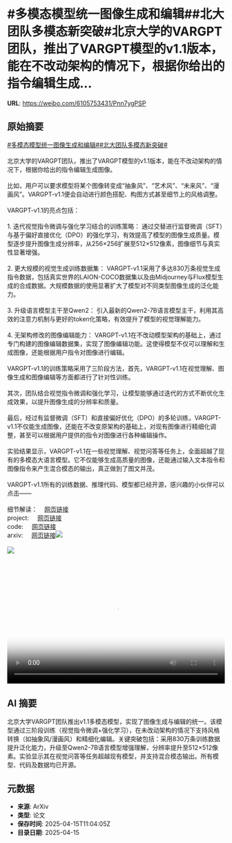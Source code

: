 # #多模态模型统一图像生成和编辑##北大团队多模态新突破#北京大学的VARGPT团队，推出了VARGPT模型的v1.1版本，能在不改动架构的情况下，根据你给出的指令编辑生成...

**URL**: https://weibo.com/6105753431/Pnn7ygPSP

## 原始摘要

<a href="https://m.weibo.cn/search?containerid=231522type%3D1%26t%3D10%26q%3D%23%E5%A4%9A%E6%A8%A1%E6%80%81%E6%A8%A1%E5%9E%8B%E7%BB%9F%E4%B8%80%E5%9B%BE%E5%83%8F%E7%94%9F%E6%88%90%E5%92%8C%E7%BC%96%E8%BE%91%23&amp;extparam=%23%E5%A4%9A%E6%A8%A1%E6%80%81%E6%A8%A1%E5%9E%8B%E7%BB%9F%E4%B8%80%E5%9B%BE%E5%83%8F%E7%94%9F%E6%88%90%E5%92%8C%E7%BC%96%E8%BE%91%23" data-hide=""><span class="surl-text">#多模态模型统一图像生成和编辑#</span></a><a href="https://m.weibo.cn/search?containerid=231522type%3D1%26t%3D10%26q%3D%23%E5%8C%97%E5%A4%A7%E5%9B%A2%E9%98%9F%E5%A4%9A%E6%A8%A1%E6%80%81%E6%96%B0%E7%AA%81%E7%A0%B4%23&amp;extparam=%23%E5%8C%97%E5%A4%A7%E5%9B%A2%E9%98%9F%E5%A4%9A%E6%A8%A1%E6%80%81%E6%96%B0%E7%AA%81%E7%A0%B4%23" data-hide=""><span class="surl-text">#北大团队多模态新突破#</span></a><br><br>北京大学的VARGPT团队，推出了VARGPT模型的v1.1版本，能在不改动架构的情况下，根据你给出的指令编辑生成图像。<br><br>比如，用户可以要求模型将某个图像转变成“抽象风”、“艺术风”、“未来风”、“漫画风”。VARGPT-v1.1便会自动进行颜色搭配、构图方式甚至细节上的风格调整。<br><br>VARGPT-v1.1的亮点包括：<br><br>1. 迭代视觉指令微调与强化学习结合的训练策略：&nbsp;通过交替进行监督微调（SFT）与基于偏好直接优化（DPO）的强化学习，有效提高了模型的图像生成质量。模型逐步提升图像生成分辨率，从256×256扩展至512×512像素，图像细节与真实性显著增强。<br><br>2. 更大规模的视觉生成训练数据集：&nbsp;VARGPT-v1.1采用了多达830万条视觉生成指令数据，包括真实世界的LAION-COCO数据集以及由Midjourney与Flux模型生成的合成数据。大规模数据的使用显著扩大了模型对不同类型图像生成的泛化能力。<br><br>3. 升级语言模型主干至Qwen2：&nbsp;引入最新的Qwen2-7B语言模型主干，利用其高效的注意力机制与更好的token化策略，有效提升了模型的视觉理解能力。<br><br>4. 无架构修改的图像编辑能力：&nbsp;VARGPT-v1.1在不改动模型架构的基础上，通过专门构建的图像编辑数据集，实现了图像编辑功能。这使得模型不仅可以理解和生成图像，还能根据用户指令对图像进行编辑。<br><br>VARGPT-v1.1的训练策略采用了三阶段方法，首先，VARGPT-v1.1在视觉理解、图像生成和图像编辑等方面都进行了针对性训练。<br><br>其次，团队结合视觉指令微调和强化学习，让模型能够通过迭代的方式不断优化生成效果，以提升图像生成的分辨率和质量。<br><br>最后，经过有监督微调（SFT）和直接偏好优化（DPO）的多轮训练，VARGPT-v1.1不仅能生成图像，还能在不改变原架构的基础上，对现有图像进行精细化调整，甚至可以根据用户提供的指令对图像进行各种编辑操作。<br><br>实验结果显示，VARGPT-v1.1在一些视觉理解、视觉问答等任务上，全面超越了现有的多模态大语言模型。它不仅能够生成高质量的图像，还能通过输入文本指令和图像指令来产生混合模态的输出，真正做到了图文并茂。<br><br>VARGPT-v1.1所有的训练数据、推理代码、模型都已经开源，感兴趣的小伙伴可以点击——<br><br>细节解读：<a href="https://weibo.cn/sinaurl?u=https%3A%2F%2Fmp.weixin.qq.com%2Fs%2F96yyriyCmwnrGk4_M9_ZUg" data-hide=""><span class="url-icon"><img style="width: 1rem;height: 1rem" src="https://h5.sinaimg.cn/upload/2015/09/25/3/timeline_card_small_web_default.png" referrerpolicy="no-referrer"></span><span class="surl-text">网页链接</span></a><br>project:&nbsp;<a href="https://weibo.cn/sinaurl?u=https%3A%2F%2Fvargpt1-1.github.io%2F" data-hide=""><span class="url-icon"><img style="width: 1rem;height: 1rem" src="https://h5.sinaimg.cn/upload/2015/09/25/3/timeline_card_small_web_default.png" referrerpolicy="no-referrer"></span><span class="surl-text">网页链接</span></a>  <br>code:&nbsp;<a href="https://weibo.cn/sinaurl?u=https%3A%2F%2Fgithub.com%2FVARGPT-family%2FVARGPT-v1.1" data-hide=""><span class="url-icon"><img style="width: 1rem;height: 1rem" src="https://h5.sinaimg.cn/upload/2015/09/25/3/timeline_card_small_web_default.png" referrerpolicy="no-referrer"></span><span class="surl-text">网页链接</span></a>  <br>arxiv:&nbsp;<a href="https://weibo.cn/sinaurl?u=https%3A%2F%2Farxiv.org%2Fabs%2F2504.02949" data-hide=""><span class="url-icon"><img style="width: 1rem;height: 1rem" src="https://h5.sinaimg.cn/upload/2015/09/25/3/timeline_card_small_web_default.png" referrerpolicy="no-referrer"></span><span class="surl-text">网页链接</span></a><img style="" src="https://tvax1.sinaimg.cn/large/006Fd7o3ly1i0hhk79htgj31hc0u0abk.jpg" referrerpolicy="no-referrer"><br><br><img style="" src="https://tvax2.sinaimg.cn/large/006Fd7o3gy1i0hhjzhvfvj30u00y17wh.jpg" referrerpolicy="no-referrer"><br><br><br clear="both"><div style="clear: both"></div><video controls="controls" poster="https://tvax3.sinaimg.cn/orj480/006Fd7o3ly1i0hhk7uwz8j31hc0u0abk.jpg" style="width: 100%"><source src="https://f.video.weibocdn.com/o0/sCY5OUqJlx08nuubRB7G010412007Ayz0E010.mp4?label=mp4_720p&amp;template=1280x720.25.0&amp;ori=0&amp;ps=1CwnkDw1GXwCQx&amp;Expires=1744718549&amp;ssig=H4qjH5GlcS&amp;KID=unistore,video"><source src="https://f.video.weibocdn.com/o0/o3vdIwrhlx08nuubIbPW0104120049ka0E010.mp4?label=mp4_hd&amp;template=852x480.25.0&amp;ori=0&amp;ps=1CwnkDw1GXwCQx&amp;Expires=1744718549&amp;ssig=d%2BBRaMyuwa&amp;KID=unistore,video"><source src="https://f.video.weibocdn.com/o0/amP9tCE3lx08nuubLkPS010412002HTB0E010.mp4?label=mp4_ld&amp;template=640x360.25.0&amp;ori=0&amp;ps=1CwnkDw1GXwCQx&amp;Expires=1744718549&amp;ssig=LzhH2APJOM&amp;KID=unistore,video"><p>视频无法显示，请前往<a href="https://video.weibo.com/show?fid=1034%3A5155704122572849" target="_blank" rel="noopener noreferrer">微博视频</a>观看。</p></video>

## AI 摘要

北京大学VARGPT团队推出v1.1多模态模型，实现了图像生成与编辑的统一。该模型通过三阶段训练（视觉指令微调+强化学习），在未改动架构的情况下支持风格转换（如抽象风/漫画风）和精细化编辑。关键突破包括：采用830万条训练数据提升泛化能力，升级至Qwen2-7B语言模型增强理解，分辨率提升至512×512像素。实验显示其在视觉问答等任务超越现有模型，并支持混合模态输出。所有模型、代码及数据均已开源。

## 元数据

- **来源**: ArXiv
- **类型**: 论文
- **保存时间**: 2025-04-15T11:04:05Z
- **目录日期**: 2025-04-15
